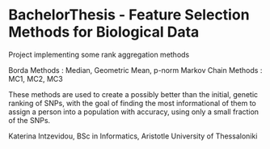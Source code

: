 # BachelorThesis - Feature Selection Methods for Biological Data

Project implementing some rank aggregation methods

Borda Methods : Median, Geometric Mean, p-norm
Markov Chain Methods : MC1, MC2, MC3

These methods are used to create a possibly better than the initial, genetic ranking of SNPs, with the goal of finding the most informational of them to assign a person into a population with accuracy, using only a small fraction of the SNPs.

Katerina Intzevidou, BSc in Informatics, Aristotle University of Thessaloniki
